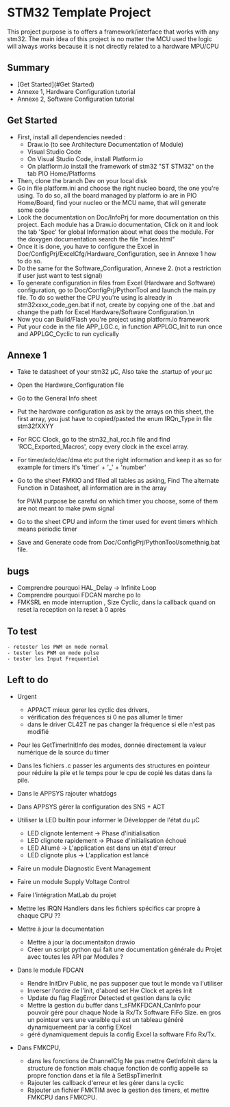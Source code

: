 # STM32 Template Project 
This project purpose is to offers a framework/interface that works with any stm32.
The main idea of this project is no matter the MCU used the logic will always works because it is not directly related to a hardware MPU/CPU
## Summary 
- [Get Started](#Get Started)
- Annexe 1, Hardware Configuration tutorial
- Annexe 2, Software Configuration tutorial

## Get Started
- First, install all dependencies needed :
    - Draw.io (to see Architecture Documentation of Module)
    - Visual Studio Code
    - On Visual Studio Code, install Platform.io
    - On platflorm.io install the framework of stm32 "ST STM32" on the tab PIO Home/Platforms
- Then, clone the branch Dev on your local disk
- Go in file platform.ini and choose the right nucleo board, the one you're using. To do so, all the board managed by platform io are in PIO Home/Board, find your nucleo or the MCU name, that will generate some code
- Look the documentation on Doc/InfoPrj for more documentation on this project. Each module has a Draw.io documentation, Click on it and look the tab 'Spec' for global Information about what does the module.
For the doxygen documentation search the file "index.html"
- Once it is done, you have to configure the Excel in Doc/ConfigPrj/ExcelCfg/Hardware_Configuration, see in Annexe 1 how to do so.
- Do the same for the Software_Configuration, Annexe 2. (not a restriction if user just want to test signal)
- To generate configuration in files from Excel (Hardware and Software) configuration, go to Doc/ConfigPrj/PythonTool and launch the main.py file. To do so wether the CPU you're using is already in stm32xxxx_code_gen.bat if not, create by copying one of the .bat and change the path for Excel Hardware/Software Configuration.\n
- Now you can Build/Flash you're project using platform.io framework
- Put your code in the file APP_LGC.c, in function APPLGC_Init to run once and APPLGC_Cyclic to run cyclically


## Annexe 1
- Take te datasheet of your stm32 µC, Also take the .startup of your µc
- Open the Hardware_Configuration file
- Go to the General Info sheet
- Put the hardware configuration as ask by the arrays on this sheet, the first array, you just have to copied/pasted the enum IRQn_Type in file stm32fXXYY
- For RCC Clock, go to the stm32_hal_rcc.h file and find 'RCC_Exported_Macros', copy every clock in the excel array.
- For timer/adc/dac/dma etc put the right information and keep it as so for example for timers it's 'timer' + '_' + 'number'
- Go to the sheet FMKIO and filled all tables as asking, Find The alternate Function in Datasheet, all information are in the array

	for PWM purpose be careful on which timer you choose, some of them are not meant to make pwm signal
- Go to the sheet CPU and inform the timer used for event timers whhich means periodic timer
- Save and Generate code from Doc/ConfigPrj/PythonTool/somethnig.bat file.

## bugs
- Comprendre pourquoi HAL_Delay -> Infinite Loop
- Comprendre pourquoi FDCAN marche po lo
- FMKSRL en mode interruption , Size Cyclic, dans la callback quand on reset la reception on la reset à 0 après 

## To test 
    - retester les PWM en mode normal 
    - tester les PWM en mode pulse 
    - tester les Input Frequentiel


## Left to do
- Urgent 
    - APPACT mieux gerer les cyclic des drivers, 
    - vérification des fréquences si 0 ne pas allumer le timer 
    - dans le driver CL42T ne pas changer la fréquence si elle n'est pas modifié
- Pour les GetTimerInitInfo des modes, donnée directement la valeur numérique de la source du timer 
- Dans les fichiers .c passer les arguments des structures  en pointeur pour réduire la pile et le temps pour le cpu de copié les datas dans la pile.

- Dans le APPSYS rajouter whatdogs 
- Dans APPSYS gérer la configuration des SNS + ACT

- Utiliser la LED builtin pour informer le Développer de l'état du µC
    - LED clignote lentement   -> Phase d'initialisation 
    - LED clignote rapidement  -> Phase d'initialisation échoué
    - LED Allumé -> L'application est dans un état d'erreur
    - LED clignote plus        -> L'application est lancé 

- Faire un module Diagnostic Event Management
- Faire un module Supply Voltage Control
- Faire l'intégration MatLab du projet
- Mettre les IRQN Handlers dans les fichiers        spécifics car propre à chaque CPU ??
- Mettre à jour la documentation 
    - Mettre à jour la documentaiton drawio
    - Créer un script python qui fait une documentation générale du Projet avec toutes les API par Modules ?

- Dans le module FDCAN
    - Rendre InitDrv Public, ne pas supposer que tout le monde va l'utiliser 
    -  Inverser l'ordre de l'init, d'abord set Hw Clock et après Init
    - Update du flag FlagError Detected et gestion dans la cylic
    - Mettre la gestion du buffer dans t_sFMKFDCAN_CanInfo pour pouvoir géré pour chaque Node la Rx/Tx Software FiFo Size. en gros un pointeur vers une varaible qui est un tableau généré dynamiquemeent par la config EXcel
    - géré dynamiquement depuis la config Excel la software Fifo Rx/Tx.

- Dans FMKCPU, 
    - dans les fonctions de ChannelCfg
        Ne pas mettre GetInfoInit dans la structure de fonction mais chaque fonction de config appelle sa propre fonction dans et la file à SetBspTimerInit
    - Rajouter les callback d'erreur et les gérer dans la cyclic 
    - Rajouter un fichier FMKTIM avec la gestion des timers, et mettre FMKCPU dans FMKCPU. 
    